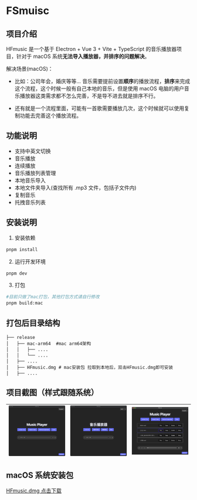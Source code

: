 # FSmuisc

## 项目介绍

HFmusic 是一个基于 Electron + Vue 3 + Vite + TypeScript 的音乐播放器项目，针对于 macOS 系统**无法导入播放器，并排序的问题解决**。

解决场景(macOS)：

- 比如：公司年会，婚庆等等... 音乐需要提前设置**顺序**的播放流程，**排序**来完成这个流程，这个时候一般有自己本地的音乐，但是使用 macOS 电脑的用户音乐播放器这类需求都不怎么完善，不是导不进去就是排序不行。

- 还有就是一个流程里面，可能有一首歌需要播放几次，这个时候就可以使用复制功能去完善这个播放流程。

## 功能说明

- 支持中英文切换
- 音乐播放
- 连续播放
- 音乐播放列表管理
- 本地音乐导入
- 本地文件夹导入(查找所有 .mp3 文件，包括子文件内)
- 复制音乐
- 托拽音乐列表

## 安装说明

1. 安装依赖

```bash
pnpm install
```

2. 运行开发环境

```bash
pnpm dev
```

3. 打包

```bash
#目前只做了mac打包，其他打包方式请自行修改
pnpm build:mac
```

## 打包后目录结构

```
├── release
│   ├── mac-arm64  #mac arm64架构
│   │   ├── ....
│   │   └── ....
│   ├── ....
│   ├── HFmusic.dmg # mac安装包 拉取到本地后，双击HFmusic.dmg即可安装
│   ├── ....
```

## 项目截图（样式跟随系统）

| ![imageOne](./public/imageOne.jpg) | ![imageTwo](./public/imageTwo.jpg) | ![imageThree](./public/imageThree.png) |
|:----------------------------------:|:----------------------------------:|:--------------------------------------:|


## macOS 系统安装包

[HFmusic.dmg 点击下载](https://github.com/Hefengshun/FSmusic/raw/refs/heads/master/release/HFmusic.dmg?download=)
